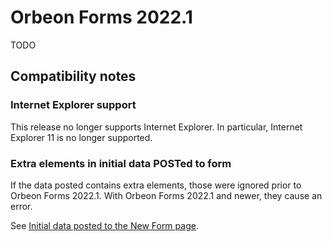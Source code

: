 # Orbeon Forms 2022.1

TODO

## Compatibility notes

### Internet Explorer support

This release no longer supports Internet Explorer. In particular, Internet Explorer 11 is no longer supported.

### Extra elements in initial data POSTed to form

If the data posted contains extra elements, those were ignored prior to Orbeon Forms 2022.1. With Orbeon Forms 2022.1 and newer, they cause an error.

See [Initial data posted to the New Form page](/configuration/properties/form-runner-detail-page.md#initial-data-posted-to-the-new-form-page).
